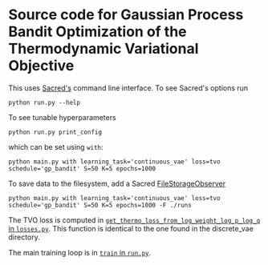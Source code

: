 # Source code for Gaussian Process Bandit Optimization of the Thermodynamic Variational Objective

This uses [Sacred's](https://sacred.readthedocs.io/en/stable/command_line.html) command line interface. To see Sacred's options run

```
python run.py --help
```

To see tunable hyperparameters

```
python run.py print_config
```

which can be set using `with`:

```
python main.py with learning_task='continuous_vae' loss=tvo schedule='gp_bandit' S=50 K=5 epochs=1000
```

To save data to the filesystem, add a Sacred [FileStorageObserver](https://sacred.readthedocs.io/en/stable/observers.html)

```
python main.py with learning_task='continuous_vae' loss=tvo schedule='gp_bandit' S=50 K=5 epochs=1000 -F ./runs
```


The TVO loss is computed in [`get_thermo_loss_from_log_weight_log_p_log_q` in `losses.py`](https://github.com/vmasrani/tvo/blob/master/continuous_vae/losses.py#L149-L202). This function is identical to the one found in the discrete_vae directory.

The main training loop is in [`train` in `run.py`](https://github.com/vmasrani/tvo/blob/master/continuous_vae/run.py#138).